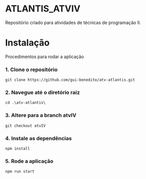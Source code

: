 # ATLANTIS_ATVIV
Repositório criado para atividades de técnicas de programação II.

<h1> Instalação </h1>
  Procedimentos para rodar a aplicação

<h3>1. Clone o repositório</h3>

    git clone https://github.com/gui-benedito/atv-atlantis.git

<h3>2. Navegue até o diretório raiz </h3>

    cd .\atv-atlantis\

<h3>3. Altere para a branch atvIV</h3>

    git checkout atvIV

<h3>4. Instale as dependências </h3>

    npm install

<h3>5. Rode a aplicação </h3>
    
    npm run start
